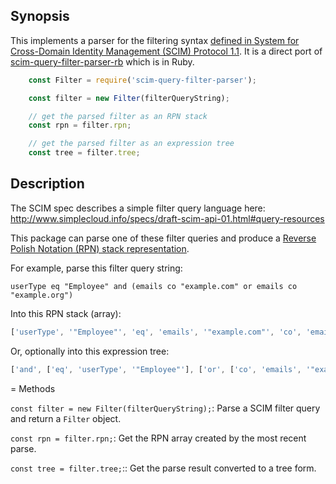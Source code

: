 Synopsis
--------

This implements a parser for the filtering syntax [defined in  System for Cross-Domain Identity Management (SCIM) Protocol 1.1](http://www.simplecloud.info/specs/draft-scim-api-01.html#rfc.section.3.2.2.1). It is a direct port of [scim-query-filter-parser-rb](https://github.com/ingydotnet/scim-query-filter-parser-rb) which is in Ruby.

```js
    const Filter = require('scim-query-filter-parser');

    const filter = new Filter(filterQueryString);

    // get the parsed filter as an RPN stack
    const rpn = filter.rpn;

    // get the parsed filter as an expression tree
    const tree = filter.tree;
```

Description
-----------

The SCIM spec describes a simple filter query language here:
http://www.simplecloud.info/specs/draft-scim-api-01.html#query-resources

This package can parse one of these filter queries and produce a [Reverse Polish
Notation (RPN) stack representation](https://en.wikipedia.org/wiki/Reverse_Polish_notation).

For example, parse this filter query string:

```
userType eq "Employee" and (emails co "example.com" or emails co "example.org")
```

Into this RPN stack (array):

```js
['userType', '"Employee"', 'eq', 'emails', '"example.com"', 'co', 'emails', '"example.org"', 'co', 'or', 'and']
```

Or, optionally into this expression tree:

```js
['and', ['eq', 'userType', '"Employee"'], ['or', ['co', 'emails', '"example.com"'], ['co', 'emails', '"example.org"']]]
```

= Methods

`const filter = new Filter(filterQueryString);`:
    Parse a SCIM filter query and return a `Filter` object.

`const rpn = filter.rpn;`:
    Get the RPN array created by the most recent parse.

`const tree = filter.tree;`::
    Get the parse result converted to a tree form.
